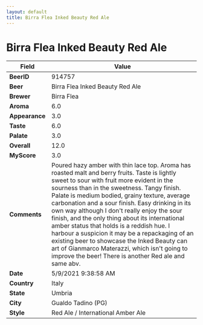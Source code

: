 ```yaml
---
layout: default
title: Birra Flea Inked Beauty Red Ale
---
```


# Birra Flea Inked Beauty Red Ale

| Field         | Value     |
|---------------|-----------|
| **BeerID** | 914757 |
| **Beer** | Birra Flea Inked Beauty Red Ale |
| **Brewer** | Birra Flea |
| **Aroma** | 6.0 |
| **Appearance** | 3.0 |
| **Taste** | 6.0 |
| **Palate** | 3.0 |
| **Overall** | 12.0 |
| **MyScore** | 3.0 |
| **Comments** | Poured hazy amber with thin lace top. Aroma has roasted malt and berry fruits. Taste is lightly sweet to sour with fruit more evident in the sourness than in the sweetness. Tangy finish. Palate is medium bodied, grainy texture, average carbonation and a sour finish. Easy drinking in its own way although I don't really enjoy the sour finish, and  the only thing about its international amber status that holds is a reddish hue.  I harbour a suspicion it may be a repackaging of an existing beer to showcase the Inked Beauty can art of Gianmarco Materazzi, which isn't going to improve the beer! There is another Red ale and same abv. |
| **Date** | 5/9/2021 9:38:58 AM |
| **Country** | Italy |
| **State** | Umbria |
| **City** | Gualdo Tadino &#40;PG&#41; |
| **Style** | Red Ale / International Amber Ale |
